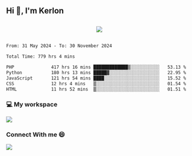 ## Hi 👋, I'm Kerlon

<p align="center" style="margin: 30px;">
 
 <img src="https://skillicons.dev/icons?i=html,css,bootstrap,js,nodejs,jquery,python,flask,php,mysql,lua,sqlite,firebase">


</p>
<!--START_SECTION:waka-->

```txt
From: 31 May 2024 - To: 30 November 2024

Total Time: 779 hrs 4 mins

PHP              417 hrs 16 mins █████████████▒░░░░░░░░░░░   53.13 %
Python           180 hrs 13 mins █████▓░░░░░░░░░░░░░░░░░░░   22.95 %
JavaScript       121 hrs 54 mins ████░░░░░░░░░░░░░░░░░░░░░   15.52 %
CSS              12 hrs 4 mins   ▒░░░░░░░░░░░░░░░░░░░░░░░░   01.54 %
HTML             11 hrs 52 mins  ▒░░░░░░░░░░░░░░░░░░░░░░░░   01.51 %
```

<!--END_SECTION:waka-->


<p align="center">
 <h3>💻 My workspace</h3>
    <img src="https://skillicons.dev/icons?i=mint" />
</p>

<p align="center">
 <h3>Connect With me 😄</h3> 
    <a href="https://www.linkedin.com/in/kerlon-fernandes"><img src="https://skillicons.dev/icons?i=linkedin" />
  </a>
</p>



